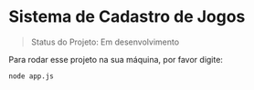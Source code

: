 <h1>Sistema de Cadastro de Jogos</h1>

>Status do Projeto: Em desenvolvimento

Para rodar esse projeto na sua máquina, por favor digite:

```
node app.js
```
